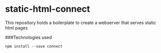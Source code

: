 static-html-connect
===================

This repository holds a boilerplate to create a webserver that serves static html pages

###Technologies used

```npm install --save connect```

